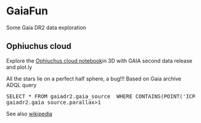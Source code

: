 # GaiaFun
Some Gaia DR2 data exploration 

## Ophiuchus cloud
Explore the [Ophiuchus cloud notebook](OphiuchusCloud.ipynb)in 3D with GAIA second data release and plot.ly 

All the stars lie on a perfect half sphere, a bug!!!
Based on Gaia archive ADQL query
<pre>
SELECT * FROM gaiadr2.gaia_source  WHERE CONTAINS(POINT('ICRS',gaiadr2.gaia_source.ra,gaiadr2.gaia_source.dec),CIRCLE('ICRS',247.025,-24.5417,2))=1  AND
gaiadr2.gaia_source.parallax>1
</pre>

See also [wikipedia](https://en.wikipedia.org/wiki/Rho_Ophiuchi_cloud_complex) 


